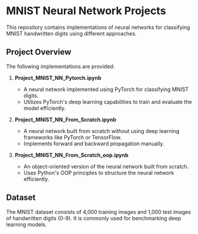 # MNIST Neural Network Projects  

This repository contains implementations of neural networks for classifying MNIST handwritten digits using different approaches.  

## Project Overview  

The following implementations are provided:  

1. **Project_MNIST_NN_Pytorch.ipynb**  
   - A neural network implemented using PyTorch for classifying MNIST digits.  
   - Utilizes PyTorch's deep learning capabilities to train and evaluate the model efficiently.  

2. **Project_MNIST_NN_From_Scratch.ipynb**  
   - A neural network built from scratch without using deep learning frameworks like PyTorch or TensorFlow.  
   - Implements forward and backward propagation manually.  

3. **Project_MNIST_NN_From_Scratch_oop.ipynb**  
   - An object-oriented version of the neural network built from scratch.  
   - Uses Python's OOP principles to structure the neural network efficiently.  

## Dataset  
The MNIST dataset consists of 4,000 training images and 1,000 test images of handwritten digits (0-9). It is commonly used for benchmarking deep learning models.  


